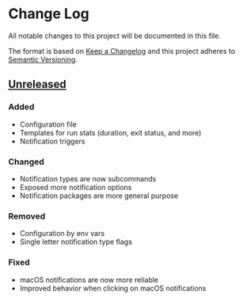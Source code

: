 # Change Log

All notable changes to this project will be documented in this file.

The format is based on [Keep a Changelog](http://keepachangelog.com/)
and this project adheres to [Semantic Versioning](http://semver.org/).

## [Unreleased]

### Added

* Configuration file
* Templates for run stats (duration, exit status, and more)
* Notification triggers

### Changed

* Notification types are now subcommands
* Exposed more notification options
* Notification packages are more general purpose

### Removed

* Configuration by env vars
* Single letter notification type flags

### Fixed

* macOS notifications are now more reliable
* Improved behavior when clicking on macOS notifications

[Unreleased]: https://github.com/variadico/noti/compare/dev...v3
